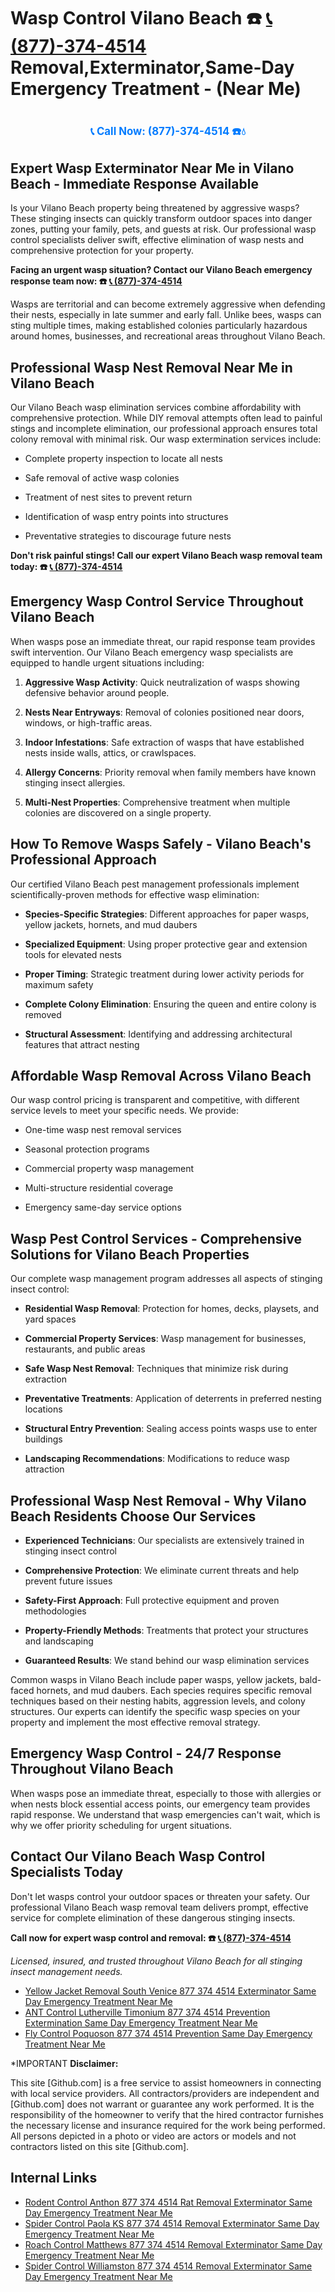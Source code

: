 # Wasp Control Vilano Beach ☎️ [📞 (877)-374-4514](https://pest-control-4514.netlify.app) Removal,Exterminator,Same-Day Emergency Treatment - (Near Me) 
# 

<p align="center" style="font-size: 1.2em; font-weight: bold; margin: 20px 0;">
  <a href="https://pest-control-4514.netlify.app" target="_blank" style="color: #007BFF; text-decoration: none;">📞 Call Now: (877)-374-4514 ☎️💧</a>
</p>

## Expert Wasp Exterminator Near Me in Vilano Beach - Immediate Response Available

Is your Vilano Beach property being threatened by aggressive wasps? These stinging insects can quickly transform outdoor spaces into danger zones, putting your family, pets, and guests at risk. Our professional wasp control specialists deliver swift, effective elimination of wasp nests and comprehensive protection for your property.

**Facing an urgent wasp situation? Contact our Vilano Beach emergency response team now: ☎️ [📞 (877)-374-4514](https://pest-control-4514.netlify.app)**

Wasps are territorial and can become extremely aggressive when defending their nests, especially in late summer and early fall. Unlike bees, wasps can sting multiple times, making established colonies particularly hazardous around homes, businesses, and recreational areas throughout Vilano Beach.

## Professional Wasp Nest Removal Near Me in Vilano Beach

Our Vilano Beach wasp elimination services combine affordability with comprehensive protection. While DIY removal attempts often lead to painful stings and incomplete elimination, our professional approach ensures total colony removal with minimal risk. Our wasp extermination services include:

- Complete property inspection to locate all nests

- Safe removal of active wasp colonies

- Treatment of nest sites to prevent return

- Identification of wasp entry points into structures

- Preventative strategies to discourage future nests

**Don't risk painful stings! Call our expert Vilano Beach wasp removal team today: ☎️ [📞 (877)-374-4514](https://pest-control-4514.netlify.app)**

## Emergency Wasp Control Service Throughout Vilano Beach

When wasps pose an immediate threat, our rapid response team provides swift intervention. Our Vilano Beach emergency wasp specialists are equipped to handle urgent situations including:

1. **Aggressive Wasp Activity**: Quick neutralization of wasps showing defensive behavior around people.

2. **Nests Near Entryways**: Removal of colonies positioned near doors, windows, or high-traffic areas.

3. **Indoor Infestations**: Safe extraction of wasps that have established nests inside walls, attics, or crawlspaces.

4. **Allergy Concerns**: Priority removal when family members have known stinging insect allergies.

5. **Multi-Nest Properties**: Comprehensive treatment when multiple colonies are discovered on a single property.

## How To Remove Wasps Safely - Vilano Beach's Professional Approach

Our certified Vilano Beach pest management professionals implement scientifically-proven methods for effective wasp elimination:

- **Species-Specific Strategies**: Different approaches for paper wasps, yellow jackets, hornets, and mud daubers

- **Specialized Equipment**: Using proper protective gear and extension tools for elevated nests

- **Proper Timing**: Strategic treatment during lower activity periods for maximum safety

- **Complete Colony Elimination**: Ensuring the queen and entire colony is removed

- **Structural Assessment**: Identifying and addressing architectural features that attract nesting

## Affordable Wasp Removal Across Vilano Beach

Our wasp control pricing is transparent and competitive, with different service levels to meet your specific needs. We provide:

- One-time wasp nest removal services

- Seasonal protection programs

- Commercial property wasp management

- Multi-structure residential coverage

- Emergency same-day service options

## Wasp Pest Control Services - Comprehensive Solutions for Vilano Beach Properties

Our complete wasp management program addresses all aspects of stinging insect control:

- **Residential Wasp Removal**: Protection for homes, decks, playsets, and yard spaces

- **Commercial Property Services**: Wasp management for businesses, restaurants, and public areas

- **Safe Wasp Nest Removal**: Techniques that minimize risk during extraction

- **Preventative Treatments**: Application of deterrents in preferred nesting locations

- **Structural Entry Prevention**: Sealing access points wasps use to enter buildings

- **Landscaping Recommendations**: Modifications to reduce wasp attraction

## Professional Wasp Nest Removal - Why Vilano Beach Residents Choose Our Services

- **Experienced Technicians**: Our specialists are extensively trained in stinging insect control

- **Comprehensive Protection**: We eliminate current threats and help prevent future issues

- **Safety-First Approach**: Full protective equipment and proven methodologies

- **Property-Friendly Methods**: Treatments that protect your structures and landscaping

- **Guaranteed Results**: We stand behind our wasp elimination services

Common wasps in Vilano Beach include paper wasps, yellow jackets, bald-faced hornets, and mud daubers. Each species requires specific removal techniques based on their nesting habits, aggression levels, and colony structures. Our experts can identify the specific wasp species on your property and implement the most effective removal strategy.

## Emergency Wasp Control - 24/7 Response Throughout Vilano Beach

When wasps pose an immediate threat, especially to those with allergies or when nests block essential access points, our emergency team provides rapid response. We understand that wasp emergencies can't wait, which is why we offer priority scheduling for urgent situations.

## Contact Our Vilano Beach Wasp Control Specialists Today

Don't let wasps control your outdoor spaces or threaten your safety. Our professional Vilano Beach wasp removal team delivers prompt, effective service for complete elimination of these dangerous stinging insects.

**Call now for expert wasp control and removal: ☎️ [📞 (877)-374-4514](https://pest-control-4514.netlify.app)**

*Licensed, insured, and trusted throughout Vilano Beach for all stinging insect management needs.*


- [Yellow Jacket Removal South Venice 877 374 4514 Exterminator Same Day Emergency Treatment Near Me](https://github.com/allyoucaneatsushiin/pest-control/blob/main/Yellow-Jacket-Removal-South-Venice-877-374-4514-Exterminator-Same-Day-Emergency-Treatment-Near-Me.md)
- [ANT Control Lutherville Timonium 877 374 4514 Prevention Extermination Same Day Emergency Treatment Near Me](https://github.com/allyoucaneatsushiin/pest-control/blob/main/ANT-Control-Lutherville-Timonium-877-374-4514-Prevention-Extermination-Same-Day-Emergency-Treatment-Near-Me.md)
- [Fly Control Poquoson 877 374 4514 Prevention Same Day Emergency Treatment Near Me](https://github.com/allyoucaneatsushiin/pest-control/blob/main/Fly-Control-Poquoson-877-374-4514-Prevention-Same-Day-Emergency-Treatment-Near-Me.md)


*IMPORTANT **Disclaimer:**  

This site [Github.com] is a free service to assist homeowners in connecting with local service providers. All contractors/providers are independent and [Github.com] does not warrant or guarantee any work performed. It is the responsibility of the homeowner to verify that the hired contractor furnishes the necessary license and insurance required for the work being performed. All persons depicted in a photo or video are actors or models and not contractors listed on this site [Github.com].


## Internal Links
- [Rodent Control Anthon 877 374 4514 Rat Removal Exterminator Same Day Emergency Treatment Near Me](https://github.com/allyoucaneatsushiin/pest-control/blob/main/Rodent-Control-Anthon-877-374-4514-Rat-Removal-Exterminator-Same-Day-Emergency-Treatment-Near-Me.md)
- [Spider Control Paola KS 877 374 4514 Removal Exterminator Same Day Emergency Treatment Near Me](https://github.com/allyoucaneatsushiin/pest-control/blob/main/Spider-Control-Paola-KS-877-374-4514-Removal-Exterminator-Same-Day-Emergency-Treatment-Near-Me.md)
- [Roach Control Matthews 877 374 4514 Removal Exterminator Same Day Emergency Treatment Near Me](https://github.com/allyoucaneatsushiin/pest-control/blob/main/Roach-Control-Matthews-877-374-4514-Removal-Exterminator-Same-Day-Emergency-Treatment-Near-Me.md)
- [Spider Control Williamston 877 374 4514 Removal Exterminator Same Day Emergency Treatment Near Me](https://github.com/allyoucaneatsushiin/pest-control/blob/main/Spider-Control-Williamston-877-374-4514-Removal-Exterminator-Same-Day-Emergency-Treatment-Near-Me.md)
